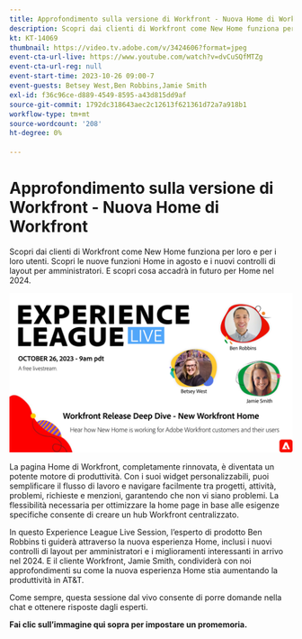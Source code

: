 ```yaml
---
title: Approfondimento sulla versione di Workfront - Nuova Home di Workfront
description: Scopri dai clienti di Workfront come New Home funziona per loro e per i loro utenti.
kt: KT-14069
thumbnail: https://video.tv.adobe.com/v/3424606?format=jpeg
event-cta-url-live: https://www.youtube.com/watch?v=dvCuSQfMTZg
event-cta-url-reg: null
event-start-time: 2023-10-26 09:00-7
event-guests: Betsey West,Ben Robbins,Jamie Smith
exl-id: f36c96ce-d889-4549-8595-a43d815dd9af
source-git-commit: 1792dc318643aec2c12613f621361d72a7a918b1
workflow-type: tm+mt
source-wordcount: '208'
ht-degree: 0%

---
```


# Approfondimento sulla versione di Workfront - Nuova Home di Workfront

Scopri dai clienti di Workfront come New Home funziona per loro e per i loro utenti. Scopri le nuove funzioni Home in agosto e i nuovi controlli di layout per amministratori. E scopri cosa accadrà in futuro per Home nel 2024.

[![ExL LIVE 22 settembre 2023](../assets/Oct26_exl_live_WebBanner.png)](https://www.youtube.com/watch?v=dvCuSQfMTZg)

La pagina Home di Workfront, completamente rinnovata, è diventata un potente motore di produttività. Con i suoi widget personalizzabili, puoi semplificare il flusso di lavoro e navigare facilmente tra progetti, attività, problemi, richieste e menzioni, garantendo che non vi siano problemi. La flessibilità necessaria per ottimizzare la home page in base alle esigenze specifiche consente di creare un hub Workfront centralizzato.

In questo Experience League Live Session, l’esperto di prodotto Ben Robbins ti guiderà attraverso la nuova esperienza Home, inclusi i nuovi controlli di layout per amministratori e i miglioramenti interessanti in arrivo nel 2024. E il cliente Workfront, Jamie Smith, condividerà con noi approfondimenti su come la nuova esperienza Home stia aumentando la produttività in AT&amp;T.

Come sempre, questa sessione dal vivo consente di porre domande nella chat e ottenere risposte dagli esperti.

**Fai clic sull’immagine qui sopra per impostare un promemoria.**
